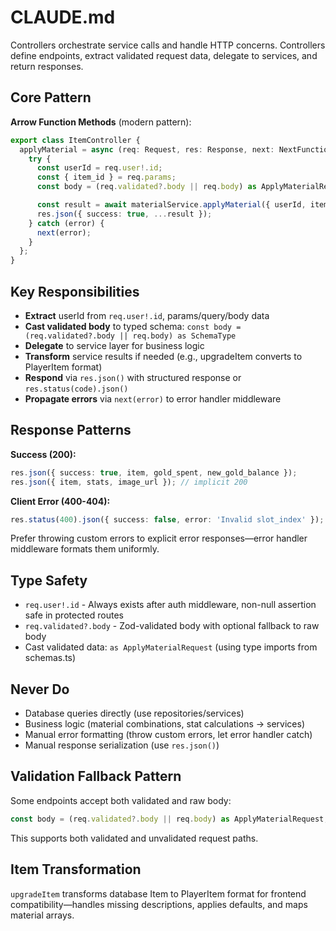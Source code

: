 # CLAUDE.md

Controllers orchestrate service calls and handle HTTP concerns. Controllers define endpoints, extract validated request data, delegate to services, and return responses.

## Core Pattern

**Arrow Function Methods** (modern pattern):
```typescript
export class ItemController {
  applyMaterial = async (req: Request, res: Response, next: NextFunction) => {
    try {
      const userId = req.user!.id;
      const { item_id } = req.params;
      const body = (req.validated?.body || req.body) as ApplyMaterialRequest;

      const result = await materialService.applyMaterial({ userId, itemId: item_id, ... });
      res.json({ success: true, ...result });
    } catch (error) {
      next(error);
    }
  };
}
```

## Key Responsibilities

- **Extract** userId from `req.user!.id`, params/query/body data
- **Cast validated body** to typed schema: `const body = (req.validated?.body || req.body) as SchemaType`
- **Delegate** to service layer for business logic
- **Transform** service results if needed (e.g., upgradeItem converts to PlayerItem format)
- **Respond** via `res.json()` with structured response or `res.status(code).json()`
- **Propagate errors** via `next(error)` to error handler middleware

## Response Patterns

**Success (200):**
```typescript
res.json({ success: true, item, gold_spent, new_gold_balance });
res.json({ item, stats, image_url }); // implicit 200
```

**Client Error (400-404):**
```typescript
res.status(400).json({ success: false, error: 'Invalid slot_index' });
```

Prefer throwing custom errors to explicit error responses—error handler middleware formats them uniformly.

## Type Safety

- `req.user!.id` - Always exists after auth middleware, non-null assertion safe in protected routes
- `req.validated?.body` - Zod-validated body with optional fallback to raw body
- Cast validated data: `as ApplyMaterialRequest` (using type imports from schemas.ts)

## Never Do

- Database queries directly (use repositories/services)
- Business logic (material combinations, stat calculations → services)
- Manual error formatting (throw custom errors, let error handler catch)
- Manual response serialization (use `res.json()`)

## Validation Fallback Pattern

Some endpoints accept both validated and raw body:
```typescript
const body = (req.validated?.body || req.body) as ApplyMaterialRequest;
```

This supports both validated and unvalidated request paths.

## Item Transformation

`upgradeItem` transforms database Item to PlayerItem format for frontend compatibility—handles missing descriptions, applies defaults, and maps material arrays.
